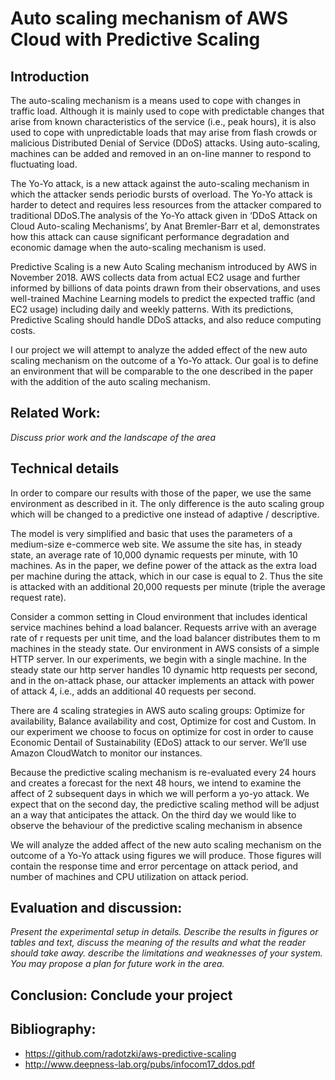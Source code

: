 # Auto scaling mechanism of AWS Cloud with Predictive Scaling

## Introduction
The auto-scaling mechanism is a means used to cope with changes in traffic load. Although it is mainly used to cope with predictable changes that arise from known characteristics of the service (i.e., peak hours), it is also used to cope with unpredictable loads that may arise from flash crowds or malicious Distributed Denial of Service (DDoS) attacks. Using auto-scaling, machines can be added and removed in an on-line manner to respond to fluctuating load. 

The Yo-Yo attack, is a new attack against the auto-scaling mechanism in which the attacker sends periodic bursts of overload. The Yo-Yo attack is harder to detect and requires less resources from the attacker compared to traditional DDoS.The analysis of the Yo-Yo attack given in ‘DDoS Attack on Cloud Auto-scaling Mechanisms’, by Anat Bremler-Barr et al, demonstrates how this attack can cause significant performance degradation and economic damage when the auto-scaling mechanism is used.

Predictive Scaling is a new Auto Scaling mechanism introduced by AWS in November 2018.
AWS collects data from actual EC2 usage and further informed by billions of data points drawn from their observations, and uses well-trained Machine Learning models to predict the expected traffic (and EC2 usage) including daily and weekly patterns.
With its predictions, Predictive Scaling should handle DDoS attacks, and also reduce computing costs.

I our project we will attempt to analyze the added effect of the new auto scaling mechanism on the outcome of a Yo-Yo attack. Our goal is to define an environment that will be comparable to the one described in the paper with the addition of the auto scaling mechanism.

## Related Work: 
<i>Discuss prior work and the landscape of the area </i>

## Technical details
In order to compare our results with those of the paper, we use the same environment as described in it. The only difference is the auto scaling group which will be changed to a predictive one instead of adaptive / descriptive.

The model is very simplified and basic that uses the parameters of a medium-size e-commerce web site. We assume the site has, in steady state, an average rate of 10,000 dynamic requests per minute, with 10 machines. As in the paper, we define power of the attack as the extra load per machine during the attack, which in our case is equal to 2. Thus the site is attacked with an additional 20,000 requests per minute (triple the average request rate).

Consider a common setting in Cloud environment that includes identical service machines behind a load balancer. Requests arrive with an average rate of r requests per unit time, and the load balancer distributes them to m machines in the steady state.
Our environment in AWS consists of a simple HTTP server.
In our experiments, we begin with a single machine. In the steady state our http server handles 10 dynamic http requests per second, and in the on-attack phase, our attacker implements an attack with power of attack 4, i.e., adds an additional 40 requests per second.

There are 4 scaling strategies in AWS auto scaling groups: Optimize for availability, Balance availability and cost, Optimize for cost and Custom.
In our experiment we choose to focus on optimize for cost in order to cause Economic Dentail of Sustainability (EDoS) attack to our server. We’ll use Amazon CloudWatch to monitor our instances.

Because the predictive scaling mechanism is re-evaluated every 24 hours and creates a forecast for the next 48 hours, we intend to examine the affect of 2 subsequent days in which we will perform a yo-yo attack. We expect that on the second day, the predictive scaling method will be adjust an a way that anticipates the attack. On the third day we would like to observe the behaviour of the predictive scaling mechanism in absence   

We will analyze the added affect of the new auto scaling mechanism on the outcome of a Yo-Yo attack using figures we will produce. Those figures will contain the response time and error percentage on attack period, and number of machines and CPU utilization on attack period.

## Evaluation  and discussion:  
<i>Present the experimental setup in details. Describe the results in figures or tables and text, discuss the meaning of the results and what the reader should take away. describe the limitations and weaknesses of your system. You may propose a plan for future work in the area. </i>

## Conclusion: Conclude your project

## Bibliography:  
- https://github.com/radotzki/aws-predictive-scaling
- http://www.deepness-lab.org/pubs/infocom17_ddos.pdf


